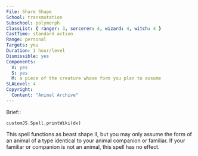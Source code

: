 ```yaml
---
File: Share Shape
School: transmutation
Subschool: polymorph
ClassList: { ranger: 3, sorcerer: 4, wizard: 4, witch: 4 }
CastTime: standard action
Range: personal
Targets: you
Duration: 1 hour/level
Dismissible: yes
Components:
  V: yes
  S: yes
  M: a piece of the creature whose form you plan to assume
SLALevel: 4
Copyright:
  Content: "Animal Archive"
---
```

Brief:: 

```dataviewjs
customJS.Spell.printWiki(dv)
```

This spell functions as beast shape II, but you may only assume the form of an animal of a type identical to your animal companion or familiar. If your familiar or companion is not an animal, this spell has no effect.

